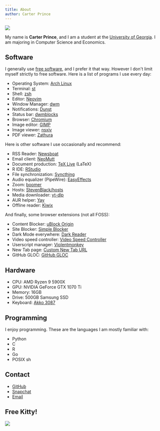 ```yaml
---
title: About
author: Carter Prince
---
```


![](/carter.jpeg)

My name is **Carter Prince**, and I am a student at the [University of Georgia](https://en.wikipedia.org/wiki/University_of_Georgia). I am majoring in Computer Science and Economics.

## Software

I generally use [free software](https://en.wikipedia.org/wiki/Free_software), and I prefer it that way. However I don't limit myself strictly to free software. Here is a list of programs I use every day:

- Operating System: [Arch Linux](https://archlinux.org)
- Terminal: [st](https://st.suckless.org/) 
- Shell: [zsh](https://www.zsh.org/) 
- Editor: [Neovim](https://neovim.io/) 
- Window Manager: [dwm](https://dwm.suckless.org/) 
- Notifications: [Dunst](https://dunst-project.org/)
- Status bar: [dwmblocks](https://github.com/torrinfail/dwmblocks)
- Browser: [Chromium](https://www.chromium.org/) 
- Image editor: [GIMP](https://www.gimp.org/) 
- Image viewer: [nsxiv](https://codeberg.org/nsxiv/nsxiv) 
- PDF viewer: [Zathura](https://pwmt.org/projects/zathura/) 

Here is other software I use occasionally and recommend:

- RSS Reader: [Newsboat](https://newsboat.org/)
- Email client: [NeoMutt](https://neomutt.org/)
- Document production: [TeX Live](https://www.tug.org/texlive/) (LaTeX)
- R IDE: [RStudio](https://www.rstudio.com/)
- File synchronization: [Syncthing](https://syncthing.net/)
- Audio equalizer (PipeWire): [EasyEffects](https://github.com/wwmm/easyeffects)
- Zoom: [boomer](https://github.com/tsoding/boomer)
- Hosts: [StevenBlack/hosts](https://github.com/StevenBlack/hosts/)
- Media downloader: [yt-dlp](https://github.com/yt-dlp/yt-dlp)
- AUR helper: [Yay](https://github.com/Jguer/yay)
- Offline reader: [Kiwix](https://www.kiwix.org/en/)

And finally, some browser extensions (not all FOSS):

- Content Blocker: [uBlock Origin](https://ublockorigin.com/)
- Site Blocker: [Simple Blocker](https://simpleblocker.com/)
- Dark Mode everywhere: [Dark Reader](https://darkreader.org/)
- Video speed controller: [Video Speed Controller](https://github.com/igrigorik/videospeed)
- Userscript manager: [Violentmonkey](https://violentmonkey.github.io/)
- New Tab page: [Custom New Tab URL](https://chrome.google.com/webstore/detail/custom-new-tab-url/mmjbdbjnoablegbkcklggeknkfcjkjia)
- GitHub GLOC: [GitHub GLOC](https://github.com/kas-elvirov/gloc)

## Hardware

- CPU: AMD Ryzen 9 5900X
- GPU: NVIDIA GeForce GTX 1070 Ti
- Memory: 16GB
- Drive: 500GB Samsung SSD
- Keyboard: [Akko 3087](https://en.akkogear.com/product/silent-muted-gray-3087-mechanical-keyboard/)

## Programming

I enjoy programming. These are the languages I am mostly familiar with:

- Python
- C
- R
- Go
- POSIX sh

## Contact

- [GitHub](https://github.com/carterprince)
- [Snapchat](https://www.snapchat.com/add/carteraprince?share_id=cgLgsyWh7WI&locale=en-US)
- [Email](mailto:carteraprince@gmail.com)

## Free Kitty!

![](/kitty.png)
